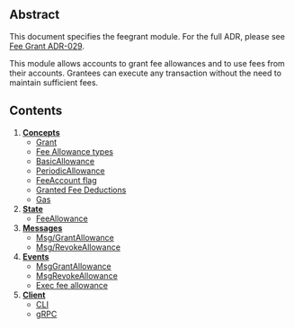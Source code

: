 <!--
order: 0
title: Fee grant
parent:
  title: "feegrant"
-->

## Abstract

This document specifies the feegrant module. For the full ADR, please see [Fee Grant ADR-029](https://github.com/cosmos/cosmos-sdk/blob/v0.40.0/docs/architecture/adr-029-fee-grant-module.md).

This module allows accounts to grant fee allowances and to use fees from their accounts. Grantees can execute any transaction without the need to maintain sufficient fees.

## Contents

1. **[Concepts](01_concepts.md)**
    - [Grant](01_concepts.md#grant)
    - [Fee Allowance types](01_concepts.md#fee-allowance-types)
    - [BasicAllowance](01_concepts.md#basicallowance)
    - [PeriodicAllowance](01_concepts.md#periodicallowance)
    - [FeeAccount flag](01_concepts.md#feeaccount-flag)
    - [Granted Fee Deductions](01_concepts.md#granted-fee-deductions)
    - [Gas](01_concepts.md#gas)
2. **[State](02_state.md)**
    - [FeeAllowance](02_state.md#feeallowance)
3. **[Messages](03_messages.md)**
    - [Msg/GrantAllowance](03_messages.md#msggrantallowance)
    - [Msg/RevokeAllowance](03_messages.md#msgrevokeallowance)
4. **[Events](04_events.md)**
    - [MsgGrantAllowance](04_events.md#msggrantallowance)
    - [MsgRevokeAllowance](04_events.md#msgrevokeallowance)
    - [Exec fee allowance](04_events.md#exec-fee-allowance)
5. **[Client](05_client.md)**
    - [CLI](05_client.md#cli)
    - [gRPC](05_client.md#grpc)
